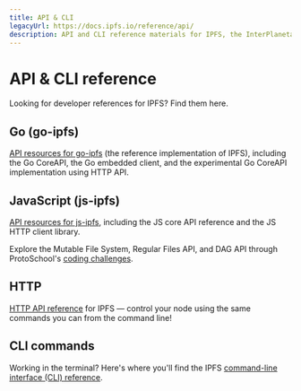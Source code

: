 ```yaml
---
title: API & CLI
legacyUrl: https://docs.ipfs.io/reference/api/
description: API and CLI reference materials for IPFS, the InterPlanetary File System.
---
```


# API & CLI reference

Looking for developer references for IPFS? Find them here.

## Go (go-ipfs)

[API resources for go-ipfs](go/api.md) (the reference implementation of IPFS), including the Go CoreAPI, the Go embedded client, and the experimental Go CoreAPI implementation using HTTP API.

## JavaScript (js-ipfs)

[API resources for js-ipfs](js/api.md), including the JS core API reference and the JS HTTP client library.

Explore the Mutable File System, Regular Files API, and DAG API through ProtoSchool's [coding challenges](https://proto.school/course/ipfs).

## HTTP

[HTTP API reference](http/api.md) for IPFS — control your node using the same commands you can from the command line!

## CLI commands

Working in the terminal? Here's where you'll find the IPFS [command-line interface (CLI) reference](cli.md).
